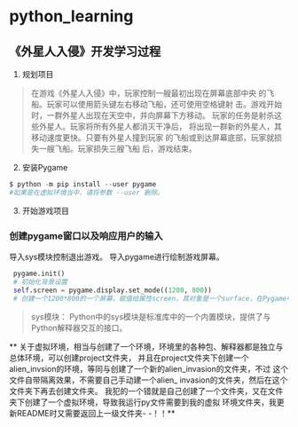 # python_learning
## 《外星人入侵》开发学习过程
1. 规划项目
> 在游戏《外星人入侵》中，玩家控制一艘最初出现在屏幕底部中央
的飞船。玩家可以使用箭头键左右移动飞船，还可使用空格键射
击。游戏开始时，一群外星人出现在天空中，并向屏幕下方移动。
玩家的任务是射杀这些外星人。玩家将所有外星人都消灭干净后，
将出现一群新的外星人，其移动速度更快。只要有外星人撞到玩家
的飞船或到达屏幕底部，玩家就损失一艘飞船。玩家损失三艘飞船
后，游戏结束。
2. 安装Pygame
```python
$ python -m pip install --user pygame 
#如果是在虚拟环境当中，请将参数 --user 删除。
```
3. 开始游戏项目
### 创建pygame窗口以及响应用户的输入
导入sys模块控制退出游戏。
导入pygame进行绘制游戏屏幕。
```python
 pygame.init()
 # 初始化背景设置
 self.screen = pygame.display.set_mode((1200, 800))
 # 创建一个1200*800的一个屏幕，赋值给属性screen，其对象是一个surface，在Pygame中，surface是屏幕的一部分
```
> sys模块：
  Python中的sys模块是标准库中的一个内置模块，提供了与Python解释器交互的接口。

** 关于虚拟环境，相当与创建了一个环境，环境里的各种包、解释器都是独立与总体环境，可以创建project文件夹，
并且在project文件夹下创建一个alien_invsion的环境，等同与创建了一个新的alien_invasion的文件夹，不过
这个文件自带隔离效果，不需要自己手动建一个alien_ invasion的文件夹，然后在这个文件夹下再去创建文件夹。
我犯的一个错就是自己创建了一个文件夹，又在文件夹下创建了一个虚拟环境，导致我运行py文件需要到我的虚拟
环境文件夹，我更新README时又需要返回上一级文件夹- -！！**

  


